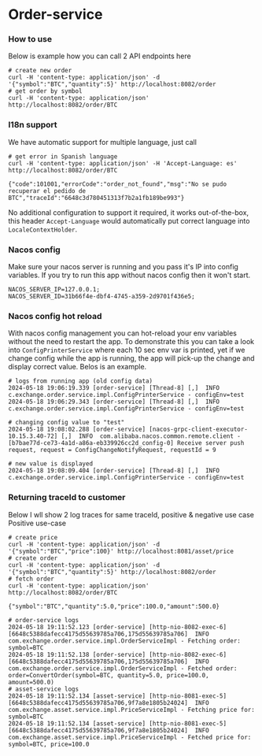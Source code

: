 # Order-service

### How to use
Below is example how you can call 2 API endpoints here
```shell
# create new order
curl -H 'content-type: application/json' -d '{"symbol":"BTC","quantity":5}' http://localhost:8082/order
# get order by symbol
curl -H 'content-type: application/json' http://localhost:8082/order/BTC
```

### I18n support
We have automatic support for multiple language, just call
```shell
# get error in Spanish language
curl -H 'content-type: application/json' -H 'Accept-Language: es' http://localhost:8082/order/BTC

{"code":101001,"errorCode":"order_not_found","msg":"No se pudo recuperar el pedido de BTC","traceId":"6648c3d780451313f7b2a1fb189be993"}
```
No additional configuration to support it required, it works out-of-the-box, this header `Accept-Language` would
automatically put correct language into `LocaleContextHolder`.

### Nacos config
Make sure your nacos server is running and you pass it's IP into config variables. If you try to run
this app without nacos config then it won't start.
```
NACOS_SERVER_IP=127.0.0.1;
NACOS_SERVER_ID=31b66f4e-dbf4-4745-a359-2d9701f436e5;
```

### Nacos config hot reload
With nacos config management you can hot-reload your env variables without the need to restart the app.
To demonstrate this you can take a look into `ConfigPrinterService` where each 10 sec env var is printed, yet if we
change config while the app is running, the app will pick-up the change and display correct value. Belos is an example.
```
# logs from running app (old config data)
2024-05-18 19:06:19.339 [order-service] [Thread-8] [,]  INFO  c.exchange.order.service.impl.ConfigPrinterService - configEnv=test
2024-05-18 19:06:29.343 [order-service] [Thread-8] [,]  INFO  c.exchange.order.service.impl.ConfigPrinterService - configEnv=test

# changing config value to "test"
2024-05-18 19:08:02.288 [order-service] [nacos-grpc-client-executor-10.15.3.40-72] [,]  INFO  com.alibaba.nacos.common.remote.client - [b7bae77d-ce73-4a1d-a86a-eb339926cc2d_config-0] Receive server push request, request = ConfigChangeNotifyRequest, requestId = 9

# new value is displayed
2024-05-18 19:08:09.404 [order-service] [Thread-8] [,]  INFO  c.exchange.order.service.impl.ConfigPrinterService - configEnv=test
```

### Returning traceId to customer
Below I wll show 2 log traces for same traceId, positive & negative use case
Positive use-case
```
# create price
curl -H 'content-type: application/json' -d '{"symbol":"BTC","price":100}' http://localhost:8081/asset/price
# create order
curl -H 'content-type: application/json' -d '{"symbol":"BTC","quantity":5}' http://localhost:8082/order
# fetch order
curl -H 'content-type: application/json' http://localhost:8082/order/BTC

{"symbol":"BTC","quantity":5.0,"price":100.0,"amount":500.0}

# order-service logs
2024-05-18 19:11:52.123 [order-service] [http-nio-8082-exec-6] [6648c5388dafecc4175d55639785a706,175d55639785a706]  INFO  com.exchange.order.service.impl.OrderServiceImpl - Fetching order: symbol=BTC
2024-05-18 19:11:52.138 [order-service] [http-nio-8082-exec-6] [6648c5388dafecc4175d55639785a706,175d55639785a706]  INFO  com.exchange.order.service.impl.OrderServiceImpl - Fetched order: order=ConvertOrder(symbol=BTC, quantity=5.0, price=100.0, amount=500.0)
# asset-service logs
2024-05-18 19:11:52.134 [asset-service] [http-nio-8081-exec-5] [6648c5388dafecc4175d55639785a706,9f7a8e1805b24024]  INFO  com.exchange.asset.service.impl.PriceServiceImpl - Fetching price for: symbol=BTC
2024-05-18 19:11:52.134 [asset-service] [http-nio-8081-exec-5] [6648c5388dafecc4175d55639785a706,9f7a8e1805b24024]  INFO  com.exchange.asset.service.impl.PriceServiceImpl - Fetched price for: symbol=BTC, price=100.0
```